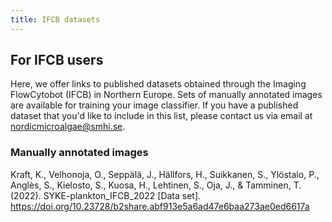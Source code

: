 ```yaml
---
title: IFCB datasets
---
```


## For IFCB users
Here, we offer links to published datasets obtained through the Imaging FlowCytobot (IFCB) in Northern Europe. Sets of manually annotated images are available for training your image classifier. If you have a published dataset that you'd like to include in this list, please contact us via email at nordicmicroalgae@smhi.se.

### Manually annotated images
Kraft, K., Velhonoja, O., Seppälä, J., Hällfors, H., Suikkanen, S., Ylöstalo, P., Anglès, S., Kielosto, S., Kuosa, H., Lehtinen, S., Oja, J., &amp; Tamminen, T. (2022). SYKE-plankton_IFCB_2022 [Data set]. https://doi.org/10.23728/b2share.abf913e5a6ad47e6baa273ae0ed6617a

